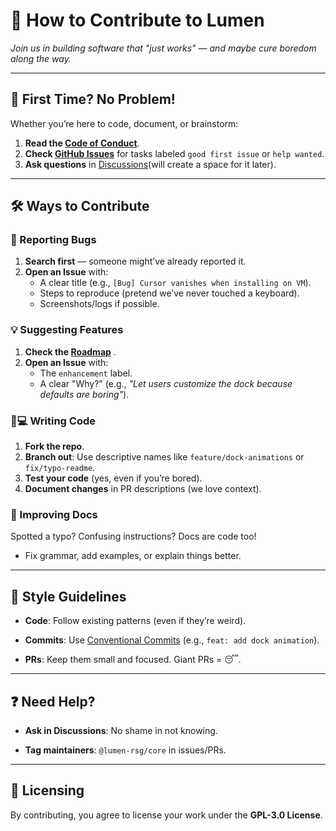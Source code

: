# 🌊 How to Contribute to Lumen
*Join us in building software that "just works" — and maybe cure boredom along the way.*  

---

## 🎯 First Time? No Problem! 
Whether you’re here to code, document, or brainstorm:  
1. **Read the [Code of Conduct](https://github.com/lumen-rsg/.github/blob/main/CODE_OF_CONDUCT.md)**. 
2. **Check [GitHub Issues](https://github.com/FontaineRSG/lumina/issues)** for tasks labeled `good first issue` or `help wanted`.  
3. **Ask questions** in [Discussions]()(will create a space for it later).  

---

## 🛠️ Ways to Contribute 

### 🐛 Reporting Bugs 
1. **Search first** — someone might’ve already reported it.  
2. **Open an Issue** with:  
   - A clear title (e.g., `[Bug] Cursor vanishes when installing on VM`).  
   - Steps to reproduce (pretend we’ve never touched a keyboard).  
   - Screenshots/logs if possible.  

### 💡 Suggesting Features 
1. **Check the [Roadmap](https://github.com/lumen-rsg/.github/blob/main/ROADMAP.md)** .  
2. **Open an Issue** with:  
   - The `enhancement` label.  
   - A clear "Why?" (e.g., *"Let users customize the dock because defaults are boring"*).  

### 👩💻 Writing Code 
1. **Fork the repo**.  
2. **Branch out**: Use descriptive names like `feature/dock-animations` or `fix/typo-readme`.  
3. **Test your code** (yes, even if you’re bored).  
4. **Document changes** in PR descriptions (we love context).  

### 📖 Improving Docs 
Spotted a typo? Confusing instructions? Docs are code too!  
- Fix grammar, add examples, or explain things better.  

---


## 🎨 Style Guidelines

-   **Code**: Follow existing patterns (even if they’re weird).
    
-   **Commits**: Use [Conventional Commits](https://www.conventionalcommits.org/) (e.g., `feat: add dock animation`).
    
-   **PRs**: Keep them small and focused. Giant PRs = 😴.
    

----------

## ❓ Need Help?

-   **Ask in Discussions**: No shame in not knowing.
    
-   **Tag maintainers**: `@lumen-rsg/core` in issues/PRs.
    

----------

## 📜 Licensing

By contributing, you agree to license your work under the **GPL-3.0 License**.
